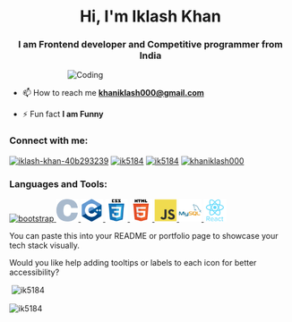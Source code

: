 

<h1 align="center">Hi, I'm Iklash Khan</h1>
<h3 align="center">I am Frontend developer and Competitive programmer from India</h3>

<img  align="right" alt="Coding" width="400" src="https://cdn.dribbble.com/users/1162077/screenshots/3848914/programmer.gif">

<p align="left"> <a href="https://twitter.com/" target="blank"><img src="https://img.shields.io/twitter/follow/?logo=twitter&style=for-the-badge" alt="" /></a> </p>

- 📫 How to reach me **khaniklash000@gmail.com**

- ⚡ Fun fact **I am Funny**

<h3 align="left">Connect with me:</h3>
<p align="left">
<a href="https://linkedin.com/in/iklash-khan-40b293239" target="blank"><img align="center" src="https://raw.githubusercontent.com/rahuldkjain/github-profile-readme-generator/master/src/images/icons/Social/linked-in-alt.svg" alt="iklash-khan-40b293239" height="30" width="40" /></a>
<a href="https://www.hackerrank.com/ik5184" target="blank"><img align="center" src="https://raw.githubusercontent.com/rahuldkjain/github-profile-readme-generator/master/src/images/icons/Social/hackerrank.svg" alt="ik5184" height="30" width="40" /></a>
<a href="https://www.leetcode.com/ik5184" target="blank"><img align="center" src="https://raw.githubusercontent.com/rahuldkjain/github-profile-readme-generator/master/src/images/icons/Social/leet-code.svg" alt="ik5184" height="30" width="40" /></a>
<a href="https://auth.geeksforgeeks.org/user/khaniklash000" target="blank"><img align="center" src="https://raw.githubusercontent.com/rahuldkjain/github-profile-readme-generator/master/src/images/icons/Social/geeks-for-geeks.svg" alt="khaniklash000" height="30" width="40" /></a>
</p>


<h3 align="left">Languages and Tools:</h3>

<p align="left"> <a href="https://upload.wikimedia.org/wikipedia/commons/d/d5/Tailwind_CSS_Logo.svg" target="_blank" rel="noreferrer"> <img src="https://upload.wikimedia.org/wikipedia/commons/d/d5/Tailwind_CSS_Logo.svg" alt="bootstrap" width="40" height="40"/> </a> <a href="https://www.cprogramming.com/" target="_blank" rel="noreferrer"> <img src="https://raw.githubusercontent.com/devicons/devicon/master/icons/c/c-original.svg" alt="c" width="40" height="40"/> </a> <a href="https://www.w3schools.com/cpp/" target="_blank" rel="noreferrer"> <img src="https://raw.githubusercontent.com/devicons/devicon/master/icons/cplusplus/cplusplus-original.svg" alt="cplusplus" width="40" height="40"/> </a> <a href="https://www.w3schools.com/css/" target="_blank" rel="noreferrer"> <img src="https://raw.githubusercontent.com/devicons/devicon/master/icons/css3/css3-original-wordmark.svg" alt="css3" width="40" height="40"/> </a> </a> <a href="https://www.w3.org/html/" target="_blank" rel="noreferrer"> <img src="https://raw.githubusercontent.com/devicons/devicon/master/icons/html5/html5-original-wordmark.svg" alt="html5" width="40" height="40"/> </a> <a href="https://developer.mozilla.org/en-US/docs/Web/JavaScript" target="_blank" rel="noreferrer"> <img src="https://raw.githubusercontent.com/devicons/devicon/master/icons/javascript/javascript-original.svg" alt="javascript" width="40" height="40"/> </a>  <a href="https://www.mysql.com/" target="_blank" rel="noreferrer"> <img src="https://raw.githubusercontent.com/devicons/devicon/master/icons/mysql/mysql-original-wordmark.svg" alt="mysql" width="40" height="40"/> </a>  </a> <a href="https://reactjs.org/" target="_blank" rel="noreferrer"> <img src="https://raw.githubusercontent.com/devicons/devicon/master/icons/react/react-original-wordmark.svg" alt="react" width="40" height="40"/> </a> </p> 

You can paste this into your README or portfolio page to showcase your tech stack visually.

Would you like help adding tooltips or labels to each icon for better accessibility?


<p>&nbsp;<img align="center" src="https://github-readme-stats.vercel.app/api?username=ik5184&show_icons=true&locale=en" alt="ik5184" /></p>

<p><img align="center" src="https://github-readme-streak-stats.herokuapp.com/?user=ik5184&" alt="ik5184" /></p>
